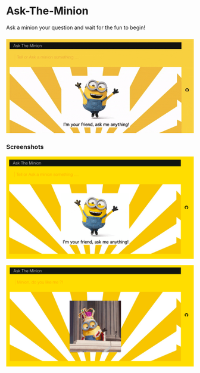 # Ask-The-Minion
Ask a minion your question and wait for the fun to begin!

### ![App at work](https://github.com/banurekhaMohan279/Ask-The-Minion/blob/master/img/workingModel.gif)

### Screenshots

![screenshot 1](https://github.com/banurekhaMohan279/Ask-The-Minion/blob/master/img/Screenshot1.png)

![screenshot 2](https://github.com/banurekhaMohan279/Ask-The-Minion/blob/master/img/Screenshot2.png)
